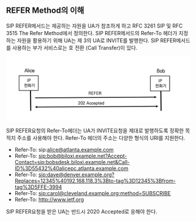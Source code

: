 ## REFER Method의 이해

SIP REFER메서드는 제공하는 자원을 UA가 참조하게 하고 RFC 3261 SIP 및 RFC 3515 The Refer Method에서 정의한다. SIP REFER메서드의 Refer-To 헤더가 지정하는 자원을 활용하기 위해 UA는 제 3의 UA로 INVITE를 발행한다. SIP REFER메서드를 사용하는 부가 서비스로는 호 전환 (Call Transfer)이 있다.

![REFER](./image/23_1.png)

SIP REFER요청의 Refer-To헤더는 UA가 INVITE요청을 제대로 발행하도록 정확한 목적지 주소를 사용해야 한다. Refer-To 헤더의 주소는 다양한 형식의 URI를 지원한다.

- Refer-To: sip:alice@atlanta.example.com
- Refer-To: <sip:bob@biloxi.example.net?Accept-Contact=sip:bobsdesk.biloxi.example.net&Call-ID%3D55432%40alicepc.atlanta.example.com>
- Refer-To: <sip:dave@denver.example.org?Replaces=12345%40192.168.118.3%3Bto-tag%3D12345%3Bfrom-tag%3D5FFE-3994>
- Refer-To: <sip:carol@cleveland.example.org;method=SUBSCRIBE>
- Refer-To: http://www.ietf.org

SIP REFER요청을 받은 UA는 반드시 2020 Accepted로 응해야 한다.

## 